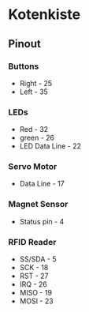 # Kotenkiste

## Pinout
### Buttons
* Right         - 25
* Left          - 35

### LEDs
* Red           - 32
* green         - 26
* LED Data Line - 22

### Servo Motor
* Data Line     - 17

### Magnet Sensor
* Status pin    - 4

### RFID Reader
* SS/SDA        - 5
* SCK           - 18
* RST           - 27
* IRQ           - 26
* MISO          - 19
* MOSI          - 23
